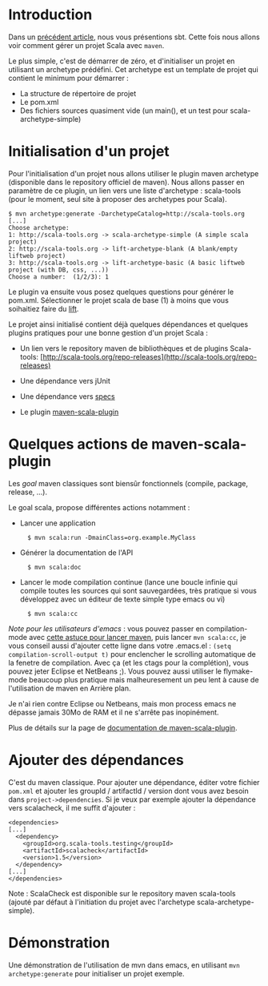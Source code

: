 # Introduction

Dans un [précédent article](http://www.scala-fr.org/sbt-scala-build-tool-ou-comment-compiler-son-projet-scala/), nous vous présentions sbt. Cette fois nous allons voir comment gérer un projet Scala avec <code>maven</code>.

Le plus simple, c'est de démarrer de zéro, et d'initialiser un projet en utilisant un archetype prédéfini. Cet archetype est un template de projet qui contient le minimum pour démarrer :

- La structure de répertoire de projet
- Le pom.xml
- Des fichiers sources quasiment vide (un main(), et un test pour scala-archetype-simple)

# Initialisation d'un projet

Pour l'initialisation d'un projet nous allons utiliser le plugin maven archetype (disponible dans le repository officiel de maven). Nous allons passer en paramètre de ce plugin, un lien vers une liste d'archetype : scala-tools (pour le moment, seul site à proposer des archetypes pour Scala).

	$ mvn archetype:generate -DarchetypeCatalog=http://scala-tools.org
	[...]
	Choose archetype:
	1: http://scala-tools.org -> scala-archetype-simple (A simple scala project)
	2: http://scala-tools.org -> lift-archetype-blank (A blank/empty liftweb project)
	3: http://scala-tools.org -> lift-archetype-basic (A basic liftweb project (with DB, css, ...))
	Choose a number:  (1/2/3): 1

Le plugin va ensuite vous posez quelques questions pour générer le pom.xml. Sélectionner le projet scala de base (1) à moins que vous soihaitiez faire du [lift](http://liftweb.net/).

Le projet ainsi initialisé contient déjà quelques dépendances et quelques plugins pratiques pour une bonne gestion d'un projet Scala :

- Un lien vers le repository maven de bibliothèques et de plugins Scala-tools: [http://scala-tools.org/repo-releases](http://scala-tools.org/repo-releases)

- Une dépendance vers jUnit

- Une dépendance vers [specs](http://code.google.com/p/specs/)

- Le plugin [maven-scala-plugin](http://www.scala-tools.org/mvnsites/maven-scala-plugin/)

# Quelques actions de maven-scala-plugin

Les *goal* maven classiques sont biensûr fonctionnels (compile, package, release, ...).

Le goal scala, propose différentes actions notamment :

- Lancer une application

		$ mvn scala:run -DmainClass=org.example.MyClass

- Générer la documentation de l'API

		$ mvn scala:doc

- Lancer le mode compilation continue (lance une boucle infinie qui compile toutes les sources qui sont sauvegardées, très pratique si vous développez avec un éditeur de texte simple type emacs ou vi)

		$ mvn scala:cc

*Note pour les utilisateurs d'emacs* : vous pouvez passer en compilation-mode avec [cette astuce pour lancer maven](http://vastusutra.blogspot.com/2007/06/getting-emacs-and-maven-2-to-play.html), puis lancer <code>mvn scala:cc</code>, je vous conseil aussi d'ajouter cette ligne dans votre .emacs.el : <code>(setq compilation-scroll-output t)</code> pour enclencher le scrolling automatique de la fenetre de compilation. Avec ça (et les ctags pour la complétion), vous pouvez jeter Eclipse et NetBeans ;). Vous pouvez aussi utiliser le flymake-mode beaucoup plus pratique mais malheuresement un peu lent à cause de l'utilisation de maven en Arrière plan.

Je n'ai rien contre Eclipse ou Netbeans, mais mon process emacs ne dépasse jamais 30Mo de RAM et il ne s'arrête pas inopinément.

Plus de détails sur la page de [documentation de maven-scala-plugin](http://www.scala-tools.org/mvnsites/maven-scala-plugin/usage.html).

# Ajouter des dépendances

C'est du maven classique. Pour ajouter une dépendance, éditer votre fichier <code>pom.xml</code> et ajouter les groupId / artifactId / version dont vous avez besoin dans <code>project->dependencies</code>. Si je veux par exemple ajouter la dépendance vers scalacheck, il me suffit d'ajouter :

	<dependencies> 
	[...] 
	  <dependency> 
	    <groupId>org.scala-tools.testing</groupId> 
		<artifactId>scalacheck</artifactId>
		<version>1.5</version>
	  </dependency>
	[...]
	</dependencies>

Note : ScalaCheck est disponible sur le repository maven scala-tools (ajouté par défaut à l'initiation du projet avec l'archetype scala-archetype-simple).

# Démonstration

Une démonstration de l'utilisation de mvn dans emacs, en utilisant <code>mvn archetype:generate</code> pour initialiser un projet exemple.
